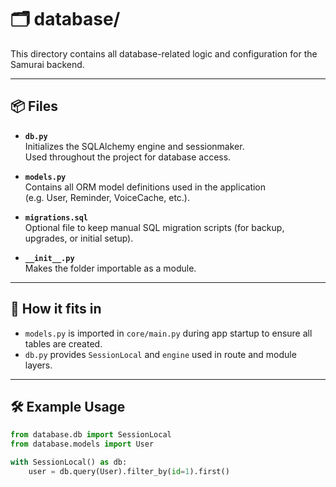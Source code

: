 # 🗂️ database/

This directory contains all database-related logic and configuration for the Samurai backend.

---

## 📦 Files

- **`db.py`**  
  Initializes the SQLAlchemy engine and sessionmaker.  
  Used throughout the project for database access.

- **`models.py`**  
  Contains all ORM model definitions used in the application  
  (e.g. User, Reminder, VoiceCache, etc.).

- **`migrations.sql`**  
  Optional file to keep manual SQL migration scripts (for backup, upgrades, or initial setup).

- **`__init__.py`**  
  Makes the folder importable as a module.

---

## 🧩 How it fits in

- `models.py` is imported in `core/main.py` during app startup to ensure all tables are created.
- `db.py` provides `SessionLocal` and `engine` used in route and module layers.

---

## 🛠️ Example Usage

```python
from database.db import SessionLocal
from database.models import User

with SessionLocal() as db:
    user = db.query(User).filter_by(id=1).first()